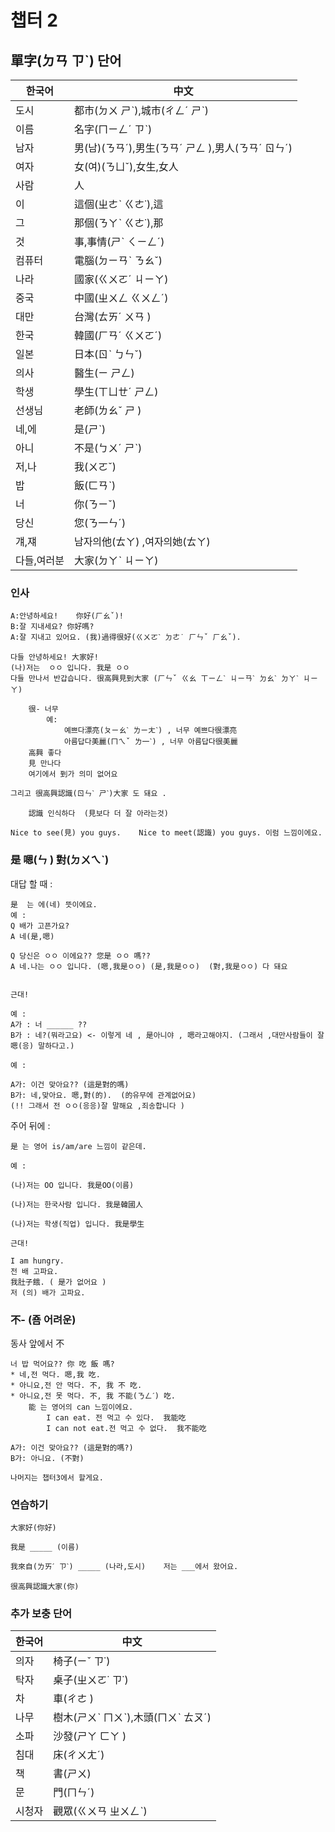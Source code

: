 챕터 2
===========================
## 單字(ㄉㄢ ㄗˋ)  단어

|한국어|中文|
|---|---
|도시|都市(ㄉㄨ ㄕˋ),城市(ㄔㄥˊ ㄕˋ)|
|이름|名字(ㄇㄧㄥˊ ㄗˋ)|
|남자|男(남)(ㄋㄢˊ),男生(ㄋㄢˊ ㄕㄥ ),男人(ㄋㄢˊ ㄖㄣˊ)|
|여자|女(여)(ㄋㄩˇ),女生,女人|
|사람|人|
|이|這個(ㄓㄜˋ ㄍㄜ˙),這|
|그|那個(ㄋㄚˋ ㄍㄜ˙),那|
|것|事,事情(ㄕˋ ㄑㄧㄥˊ)|
|컴퓨터|電腦(ㄉㄧㄢˋ ㄋㄠˇ)|
|나라|國家(ㄍㄨㄛˊ ㄐㄧㄚ)|
|중국|中國(ㄓㄨㄥ ㄍㄨㄥˊ)|
|대만|台灣(ㄊㄞˊ ㄨㄢ )|
|한국|韓國(ㄏㄢˊ ㄍㄨㄛˊ)|
|일본|日本(ㄖˋ ㄅㄣˇ)|
|의사|醫生(ㄧ ㄕㄥ)|
|학생|學生(ㄒㄩㄝˊ ㄕㄥ)|
|선생님|老師(ㄌㄠˇ ㄕ )|
|네,에|是(ㄕˋ)|
|아니|不是(ㄅㄨˊ ㄕˋ)|
|저,나|我(ㄨㄛˇ)|
|밥|飯(ㄈㄢˋ)|
|너|你(ㄋㄧˇ)|
|당신|您(ㄋ一ㄣˊ)|
|걔,쟤|남자의他(ㄊㄚ) ,여자의她(ㄊㄚ)|
|다들,여러분|大家(ㄉㄚˋ ㄐㄧㄚ)|
### 인사 

	A:안녕하세요!	你好(ㄏㄠˇ)!
	B:잘 지내세요? 你好嗎?
	A:잘 지내고 있어요. (我)過得很好(ㄍㄨㄛˋ ㄉㄜ˙ ㄏㄣˇ ㄏㄠˇ). 
	
	다들 안녕하세요! 大家好!
	(나)저는  ㅇㅇ 입니다. 我是 ㅇㅇ 
	다들 만나서 반갑습니다. 很高興見到大家 (ㄏㄣˇ ㄍㄠ ㄒㄧㄥˋ ㄐㄧㄢˋ ㄉㄠˋ ㄉㄚˋ ㄐㄧㄚ)
	
		很- 너무  
			예:
				예쁘다漂亮(ㄆㄧㄠˋ ㄌㄧㄤˋ) , 너무 예쁘다很漂亮
				아름답다美麗(ㄇㄟˇ ㄌ一ˋ) , 너무 아름답다很美麗
		高興 좋다  
		見 만나다
		여기에서 到가 의미 없어요 
		
	그리고 很高興認識(ㄖㄣˋ ㄕˋ)大家 도 돼요 .

		認識 인식하다  (見보다 더 잘 아라는것) 
		
	Nice to see(見) you guys. 	Nice to meet(認識) you guys. 이럼 느낌이에요.
### 是 嗯(ㄣ ) 對(ㄉㄨㄟˋ)

대답 할 때 :
	
	是  는 에(네) 뜻이에요.
	예 : 
	Q 배가 고픈가요? 
	A 네(是,嗯)
	
	Q 당신은 ㅇㅇ 이에요?? 您是 ㅇㅇ 嗎??
	A 네.나는 ㅇㅇ 입니다. (嗯,我是ㅇㅇ) (是,我是ㅇㅇ)  (對,我是ㅇㅇ) 다 돼요 
	
	
	근대!
	
	예 :
	A가 : 너 ______ ??	
	B가 : 네?(뭐라고요) <- 이렇게 네 , 是아니야 , 嗯라고해야지. (그래서 ,대만사람들이 잘 嗯(응) 말하다고.) 
	
	예 :
	
	A가: 이건 맞아요?? (這是對的嗎)
	B가: 네,맞아요. 嗯,對(的).  (的유무에 관계없어요)
	(!! 그래서 전 ㅇㅇ(응응)잘 말해요 ,죄송합니다 )

주어 뒤에 :

	是 는 영어 is/am/are 느낌이 같은데.
	
	예 :
	
	(나)저는 OO 입니다. 我是OO(이름)
	
	(나)저는 한국사람 입니다. 我是韓國人
	
	(나)저는 학생(직업) 입니다. 我是學生
	
	근대!
	
	I am hungry.
	전 배 고파요.
	我肚子餓. ( 是가 없어요 )
	저 (의) 배가 고파요.
	
### 不-  (죰 어려운)

동사 앞에서 不

	너 밥 먹어요?? 你 吃 飯 嗎?
	* 네,전 먹다. 嗯,我 吃.
	* 아니요,전 안 먹다. 不, 我 不 吃.
	* 아니요,전 못 먹다. 不, 我 不能(ㄋㄥˊ) 吃.
		能 는 영어의 can 느낌이에요.
			I can eat. 전 먹고 수 있다.  我能吃
			I can not eat.전 먹고 수 없다.  我不能吃

	A가: 이건 맞아요?? (這是對的嗎?)
	B가: 아니요. (不對)

	나머지는 챕터3에서 할게요.

    
### 연습하기 

    大家好(你好)
    
    我是 _____ (이름)
    
    我來自(ㄌㄞˊ ㄗˋ) _____ (나라,도시)    저는 ___에서 왔어요. 
    
    很高興認識大家(你)
    

### 추가 보충 단어 

|한국어|中文|
|---|---
|의자|椅子(ㄧˇ ㄗ˙)|
|탁자|桌子(ㄓㄨㄛ˙ ㄗ˙)|
|차|車(ㄔㄜ )|
|나무|樹木(ㄕㄨˋ ㄇㄨˋ),木頭(ㄇㄨˋ ㄊㄡˊ)|
|소파|沙發(ㄕㄚ ㄈㄚ )|
|침대|床(ㄔㄨㄤˊ)|
|책|書(ㄕㄨ)|
|문|門(ㄇㄣˊ)|
|시청자|觀眾(ㄍㄨㄢ ㄓㄨㄥˋ)|
